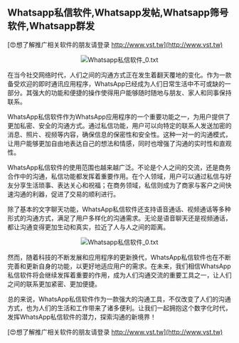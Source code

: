 ## **Whatsapp私信软件,Whatsapp发帖,Whatsapp筛号软件,Whatsapp群发**

[😍想了解推广相关软件的朋友请登录 http://www.vst.tw](http://www.vst.tw)

 <center><img src="https://vst.tw/MP4/tuiguang/png/8.png" alt="Whatsapp私信软件_0.txt"></center>

在当今社交网络时代，人们之间的沟通方式正在发生着翻天覆地的变化。作为一款备受欢迎的即时通讯应用程序，WhatsApp已经成为人们日常生活中不可或缺的一部分。其强大的功能和便捷的操作使得用户能够随时随地与朋友、家人和同事保持联系。

WhatsApp私信软件作为WhatsApp应用程序的一个重要功能之一，为用户提供了更加私密、安全的沟通方式。通过私信功能，用户可以向特定的联系人发送加密的消息、照片、视频等内容，确保信息的保密性和安全性。这种一对一的沟通模式，让用户能够更加自由地表达自己的想法和情感，同时也增强了沟通的实时性和直观性。

WhatsApp私信软件的使用范围也越来越广泛。不论是个人之间的交流，还是商务合作中的沟通，私信功能都发挥着重要作用。在个人领域，用户可以通过私信与好友分享生活琐事、表达关心和祝福；在商务领域，私信则成为了商家与客户之间快速沟通的利器，促进了交易的顺利进行。

除了基本的文字聊天功能，WhatsApp私信软件还支持语音通话、视频通话等多种形式的沟通方式，满足了用户多样化的沟通需求。无论是语音聊天还是视频通话，都让沟通变得更加生动和真实，拉近了人与人之间的距离。

 <center><img src="https://vst.tw/MP4/tuiguang/png/1.png" alt="Whatsapp私信软件_0.txt"></center>

然而，随着科技的不断发展和应用程序的更新换代，WhatsApp私信软件也在不断完善和更新自身的功能，以更好地适应用户的需求。在未来，我们相信WhatsApp私信软件将会继续发挥着重要的作用，成为人们沟通交流的重要工具之一，让人们之间的联系更加紧密、更加便捷。

总的来说，WhatsApp私信软件作为一款强大的沟通工具，不仅改变了人们的沟通方式，也为人们的生活和工作带来了诸多便利。让我们一起拥抱这个数字化时代，发挥WhatsApp私信软件的潜力，探索沟通的新境界！

[😍想了解推广相关软件的朋友请登录 http://www.vst.tw](http://www.vst.tw)



